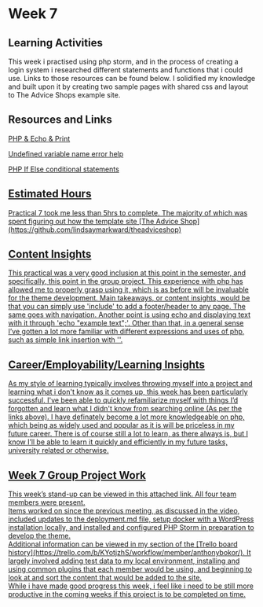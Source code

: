 <h1>Week 7</h1>
<h2>Learning Activities</h2>
<p>This week i practised using php storm, and in the process of creating a login system i researched different statements and functions that i could use. Links to those resources can be found below. I solidified my knowledge and built upon it by creating two sample pages with shared css and layout to The Advice Shops example site.
</p>

<h2>Resources and Links</h2>
<p><a href="https://www.pixemweb.com/php/php-echo-print/">PHP & Echo & Print</p>
<p><a href="https://stackoverflow.com/questions/37625889/undefined-variable-name-php">Undefined variable name error help</p>
<p><a href="https://www.youtube.com/watch?v=fNE8cqWaZnY">PHP If Else conditional statements</p>

<h2>Estimated Hours</h2>
<p>Practical 7 took me less than 5hrs to complete. The majority of which was spent figuring out how the template site [The Advice Shop](https://github.com/lindsaymarkward/theadviceshop)</p>

<h2>Content Insights</h2>
<p>This practical was a very good inclusion at this point in the semester, and specifically, this point in the group project. This experience with php has allowed me to properly grasp using it, which is as before will be invaluable for the theme development. Main takeaways, or content insights, would be that you can simply use 'include' to add a footer/header to any page. The same goes with navigation. Another point is using echo and displaying text with it through 'echo "example text";'. Other than that, in a general sense I’ve gotten a lot more familiar with different expressions and uses of php, such as simple link insertion with '<a href="">'.
</p>

<h2>Career/Employability/Learning Insights</h2>
<p>As my style of learning typically involves throwing myself into a project and learning what i don't know as it comes up, this week has been particularly successful. I've been able to quickly refamiliarize myself with things I’d forgotten and learn what I didn't know from searching online (As per the links above). I have definately become a lot more knowledgeable on php, which being as widely used and popular as it is will be priceless in my future career. There is of course still a lot to learn, as there always is, but I know I’ll be able to learn it quickly and efficiently in my future tasks, university related or otherwise.
</p>

<h2>Week 7 Group Project Work</h2>
This week’s <a href="https://youtu.be/EYKuhkzewbw">stand-up can be viewed in this attached link. All four team members were present.<br>
Items worked on since the previous meeting, as discussed in the video, included updates to the deployment.md file, setup docker with a WordPress installation locally, and installed and configured PHP Storm in preparation to develop the theme.<br>
Additional information can be viewed in my section of the [Trello board history](https://trello.com/b/KYotjzhS/workflow/member/anthonybokor/). It largely involved adding test data to my local environment, installing and using common plugins that each member would be using, and beginning to look at and sort the content that would be added to the site.<br>
While i have made good progress this week, i feel like i need to be still more productive in the coming weeks if this project is to be completed on time.



